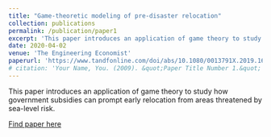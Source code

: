 ```yaml
---
title: "Game-theoretic modeling of pre-disaster relocation"
collection: publications
permalink: /publication/paper1
excerpt: 'This paper introduces an application of game theory to study how government subsidies can prompt early relocation from areas threatened by sea-level risk, finding that subsidies could incentivize residents effectively if governments prioritize long-term over short-term costs.'
date: 2020-04-02
venue: 'The Engineering Economist'
paperurl: 'https://www.tandfonline.com/doi/abs/10.1080/0013791X.2019.1677837'
# citation: 'Your Name, You. (2009). &quot;Paper Title Number 1.&quot; <i>Journal 1</i>. 1(1).'
---
```

This paper introduces an application of game theory to study how government subsidies can prompt early relocation from areas threatened by sea-level risk.

[Find paper here](https://www.tandfonline.com/doi/abs/10.1080/0013791X.2019.1677837)

<!-- Recommended citation: Your Name, You. (2009). "Paper Title Number 1." <i>Journal 1</i>. 1(1). -->